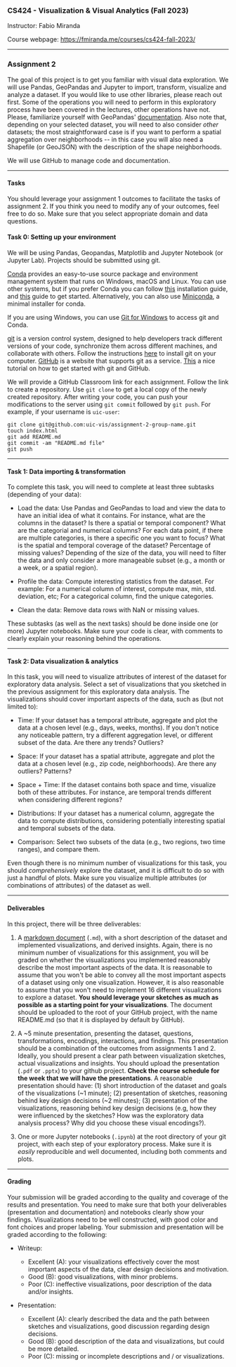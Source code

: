 ### CS424 - Visualization & Visual Analytics (Fall 2023)

Instructor: Fabio Miranda

Course webpage: https://fmiranda.me/courses/cs424-fall-2023/

---

### Assignment 2
The goal of this project is to get you familiar with visual data exploration. We will use Pandas, GeoPandas and Jupyter to import, transform, visualize and analyze a dataset. If you would like to use other libraries, please reach out first. Some of the operations you will need to perform in this exploratory process have been covered in the lectures, other operations have not. Please, familiarize yourself with GeoPandas' [documentation](https://geopandas.org/en/stable/docs.html). Also note that, depending on your selected dataset, you will need to also consider *other* datasets; the most straightforward case is if you want to perform a spatial aggregation over neighborhoods -- in this case you will also need a Shapefile (or GeoJSON) with the description of the shape neighborhoods.

We will use GitHub to manage code and documentation.

---

#### Tasks

You should leverage your assignment 1 outcomes to facilitate the tasks of assignment 2. If you think you need to modify any of your outcomes, feel free to do so. Make sure that you select appropriate domain and data questions.

#### Task 0: Setting up your environment

We will be using Pandas, Geopandas, Matplotlib and Jupyter Notebook (or Jupyter Lab). Projects should be submitted using git.

[Conda](https://docs.conda.io/en/latest/) provides an easy-to-use source package and environment management system that runs on Windows, macOS and Linux. You can use other systems, but if you prefer Conda you can follow [this](https://docs.anaconda.com/anaconda/install/) installation guide, and [this](https://docs.conda.io/projects/conda/en/latest/user-guide/getting-started.html) guide to get started. Alternatively, you can also use [Miniconda](https://docs.conda.io/en/latest/miniconda.html), a minimal installer for conda.

If you are using Windows, you can use [Git for Windows](https://gitforwindows.org/) to access git and Conda.

[git](https://en.wikipedia.org/wiki/Git) is a version control system, designed to help developers track different versions of your code, synchronize them across different machines, and collaborate with others. Follow the instructions [here](https://git-scm.com/book/en/v2/Getting-Started-Installing-Git) to install git on your computer. [GitHub](https://github.com/) is a website that supports git as a service. [This](https://guides.github.com/activities/hello-world/) a nice tutorial on how to get started with git and GitHub.

We will provide a GitHub Classroom link for each assignment. Follow the link to create a repository. Use `git clone` to get a local copy of the newly created repository. After writing your code, you can push your modifications to the server using `git commit` followed by `git push`. For example, if your username is `uic-user`:

```
git clone git@github.com:uic-vis/assignment-2-group-name.git
touch index.html
git add README.md
git commit -am "README.md file"
git push
```
---

#### Task 1: Data importing & transformation

To complete this task, you will need to complete at least three subtasks (depending of your data):

* Load the data: Use Pandas and GeoPandas to load and view the data to have an initial idea of what it contains. For instance, what are the columns in the dataset? Is there a spatial or temporal component? What are the categorial and numerical columns? For each data point, if there are multiple categories, is there a specific one you want to focus? What is the spatial and temporal coverage of the dataset? Percentage of missing values? Depending of the size of the data, you will need to filter the data and only consider a more manageable subset (e.g., a month or a week, or a spatial region).

* Profile the data: Compute interesting statistics from the dataset. For example: For a numerical column of interest, compute max, min, std. deviation, etc; For a categorical column, find the unique categories.

* Clean the data: Remove data rows with NaN or missing values.

These subtasks (as well as the next tasks) should be done inside one (or more) Jupyter notebooks.  Make sure your code is clear, with comments to clearly explain your reasoning behind the operations.

---

#### Task 2: Data visualization & analytics

In this task, you will need to visualize attributes of interest of the dataset for exploratory data analysis. Select a set of visualizations that you sketched in the previous assignment for this exploratory data analysis. The visualizations should cover important aspects of the data, such as (but not limited to):

* Time: If your dataset has a temporal attribute, aggregate and plot the data at a chosen level (e.g., days, weeks, months). If you don't notice any noticeable pattern, try a different aggregation level, or different subset of the data. Are there any trends? Outliers?

* Space: If your dataset has a spatial attribute, aggregate and plot the data at a chosen level (e.g., zip code, neighborhoods). Are there any outliers? Patterns?

* Space + Time: If the dataset contains both space and time, visualize both of these attributes. For instance, are temporal trends different when considering different regions?

* Distributions: If your dataset has a numerical column, aggregate the data to compute distributions, considering potentially interesting spatial and temporal subsets of the data.

* Comparison: Select two subsets of the data (e.g., two regions, two time ranges), and compare them.

Even though there is no minimum number of visualizations for this task, you should *comprehensively* explore the dataset, and it is difficult to do so with just a handful of plots. Make sure you visualize multiple attributes (or combinations of attributes) of the dataset as well.


---


#### Deliverables

In this project, there will be three deliverables:

1) A [markdown document](https://www.markdownguide.org/getting-started/) (``.md``), with a short description of the dataset and implemented visualizations, and derived insights. Again, there is no minimum number of visualizations for this assignment, you will be graded on whether the visualizations you implemented reasonably describe the most important aspects of the data. It is reasonable to assume that you won't be able to convey all the most important aspects of a dataset using only one visualization. However, it is also reasonable to assume that you won't need to implement 16 different visualizations to explore a dataset. **You should leverage your sketches as much as possible as a starting point for your visualizations**. The document should be uploaded to the root of your GitHub project, with the name README.md (so that it is displayed by default by GitHub).

2) A ~5 minute presentation, presenting the dataset, questions, transformations, encodings, interactions, and findings. This presentation should be a combination of the outcomes from assignments 1 and 2. Ideally, you should present a clear path between visualization sketches, actual visualizations and insights. You should upload the presentation (``.pdf`` or ``.pptx``) to your github project. **Check the course schedule for the week that we will have the presentations**. A reasonable presentation should have: (1) short introduction of the dataset and goals of the visualizations (~1 minute); (2) presentation of sketches, reasoning behind key design decisions (~2 minutes); (3) presentation of the visualizations, reasoning behind key design decisions (e.g, how they were influenced by the sketches? How was the exploratory data analysis process? Why did you choose these visual encodings?).

3) One or more Jupyter notebooks (``.ipynb``) at the root directory of your git project, with each step of your exploratory process. Make sure it is *easily* reproducible and well documented, including both comments and plots.

---

#### Grading

Your submission will be graded according to the quality and coverage of the results and presentation. You need to make sure that both your deliverables (presentation and documentation) and notebooks clearly show your findings. Visualizations need to be well constructed, with good color and font choices and proper labeling. Your submission and presentation will be graded according to the following:

- Writeup:
    - Excellent (A): your visualizations effectively cover the most important aspects of the data, clear design decisions and motivation.
    - Good (B): good visualizations, with minor problems.
    - Poor (C): ineffective visualizations, poor description of the data and/or insights.

- Presentation:
    - Excellent (A): clearly described the data and the path between sketches and visualizations, good discussion regarding design decisions.
    - Good (B): good description of the data and visualizations, but could be more detailed.
    - Poor (C): missing or incomplete descriptions and / or visualizations.
